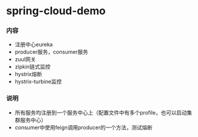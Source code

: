 # spring-cloud-demo

### 内容
* 注册中心eureka
* producer服务，consumer服务
* zuul网关
* zipkin链式监控
* hystrix熔断
* hystrix-turbine监控

### 说明
* 所有服务均注册到一个服务中心上（配置文件中有多个profile，也可以启动集群服务中心）
* consumer中使用feign调用producer的一个方法，测试熔断


